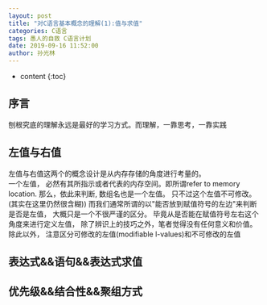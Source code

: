 ```yaml
---
layout: post
title: "对C语言基本概念的理解(1):值与求值"
categories: C语言
tags: 愚人的自救 C语言计划
date: 2019-09-16 11:52:00
author: 孙光林
---
```


* content
{:toc}

## 序言
刨根究底的理解永远是最好的学习方式。而理解，一靠思考，一靠实践




## 左值与右值
左值与右值这两个的概念设计是从内存存储的角度进行考量的。   
一个左值， 必然有其所指示或者代表的内存空间。即所谓refer to memory location.
那么，依此来判断, 数组名也是一个左值。 只不过这个左值不可修改。(其实在这里仍然很含糊))
而我们通常所谓的以"能否放到赋值符号的左边"来判断是否是左值， 大概只是一个不很严谨的区分。 
毕竟从是否能在赋值符号左右这个角度来进行定义左值， 除了辨识上的技巧之外，笔者觉得没有任何意义和价值。
除此以外， 注意区分可修改的左值(modifiable l-values)和不可修改的左值
## 表达式&&语句&&表达式求值
## 优先级&&结合性&&聚组方式


